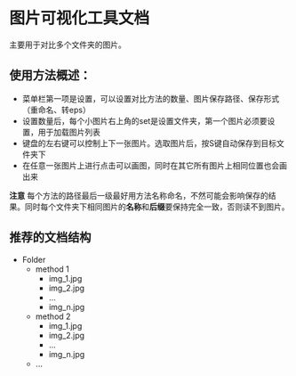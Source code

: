 图片可视化工具文档  
===

主要用于对比多个文件夹的图片。 

使用方法概述：  
----
* 菜单栏第一项是设置，可以设置对比方法的数量、图片保存路径、保存形式（重命名、转eps）
* 设置数量后，每个小图片右上角的set是设置文件夹，第一个图片必须要设置，用于加载图片列表
* 键盘的左右键可以控制上下一张图片。选取图片后，按S键自动保存到目标文件夹下
* 在任意一张图片上进行点击可以画图，同时在其它所有图片上相同位置也会画出来

**注意**
每个方法的路径最后一级最好用方法名称命名，不然可能会影响保存的结果。同时每个文件夹下相同图片的**名称**和**后缀**要保持完全一致，否则读不到图片。

推荐的文档结构
----
* Folder
  * method 1
    * img_1.jpg
    * img_2.jpg 
    * ...
    * img_n.jpg 
  * method 2
    * img_1.jpg
    * img_2.jpg 
    * ...
    * img_n.jpg 
  * ...

